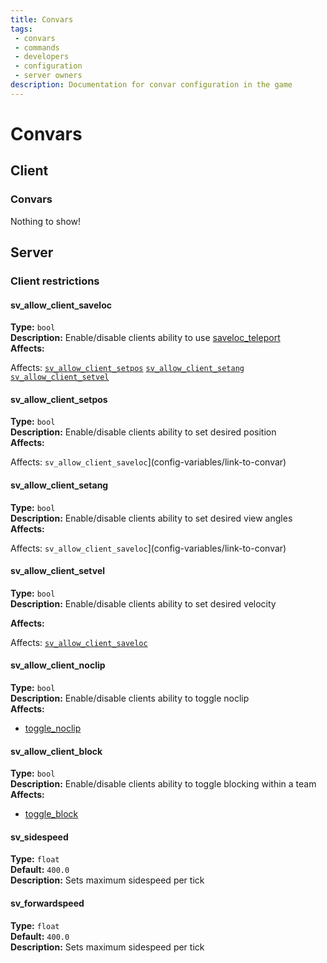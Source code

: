 ```yaml
---
title: Convars
tags: 
 - convars
 - commands
 - developers
 - configuration
 - server owners
description: Documentation for convar configuration in the game
---
```


# Convars

## Client

### Convars

Nothing to show!

## Server

### Client restrictions

#### sv_allow_client_saveloc

__Type:__ `bool`  
__Description:__ Enable/disable clients ability to use [saveloc_teleport](commands#saveloc_teleport)  
__Affects:__

Affects:
    [`sv_allow_client_setpos`](config-variables/link-to-convar)
    [`sv_allow_client_setang`](config-variables/link-to-convar)
    [`sv_allow_client_setvel`](config-variables/link-to-convar)

#### sv_allow_client_setpos

__Type:__ `bool`  
__Description:__ Enable/disable clients ability to set desired position  
__Affects:__

Affects:
    `sv_allow_client_saveloc`](config-variables/link-to-convar)

#### sv_allow_client_setang

__Type:__ `bool`  
__Description:__ Enable/disable clients ability to set desired view angles  
__Affects:__

Affects:
    `sv_allow_client_saveloc`](config-variables/link-to-convar)

#### sv_allow_client_setvel

__Type:__ `bool`  
__Description:__ Enable/disable clients ability to set desired velocity  

__Affects:__

Affects:
    [`sv_allow_client_saveloc`](config-variables/link-to-convar)

#### sv_allow_client_noclip

__Type:__ `bool`  
__Description:__ Enable/disable clients ability to toggle noclip  
__Affects:__

* [toggle_noclip](commands#toggle_noclip)

#### sv_allow_client_block

__Type:__ `bool`  
__Description:__ Enable/disable clients ability to toggle blocking within a team  
__Affects:__

* [toggle_block](commands#toggle_block)

#### sv_sidespeed

__Type:__ `float`  
__Default:__ `400.0`  
__Description:__ Sets maximum sidespeed per tick

#### sv_forwardspeed

__Type:__ `float`  
__Default:__ `400.0`  
__Description:__ Sets maximum sidespeed per tick
